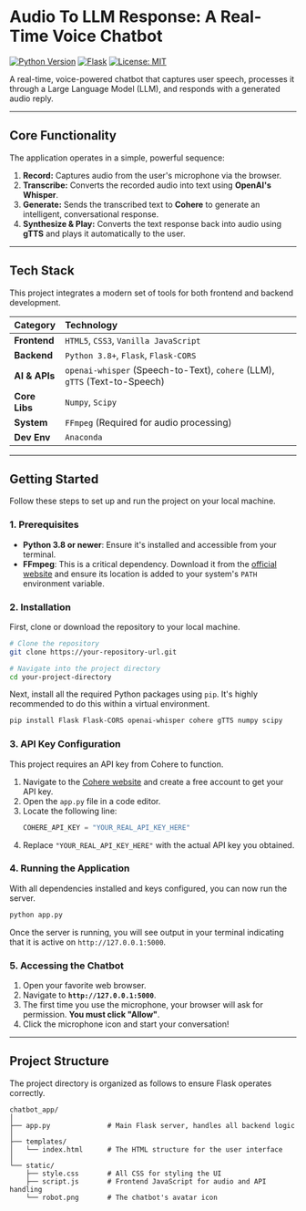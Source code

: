 #  Audio To LLM Response: A Real-Time Voice Chatbot

[![Python Version](https://img.shields.io/badge/Python-3.8%2B-blue.svg )](https://www.python.org/downloads/ )
[![Flask](https://img.shields.io/badge/Flask-2.x-black.svg )](https://flask.palletsprojects.com/ )
[![License: MIT](https://img.shields.io/badge/License-MIT-yellow.svg )](https://opensource.org/licenses/MIT )

A real-time, voice-powered chatbot that captures user speech, processes it through a Large Language Model (LLM), and responds with a generated audio reply.

---

##  Core Functionality

The application operates in a simple, powerful sequence:
1.   **Record:** Captures audio from the user's microphone via the browser.
2.   **Transcribe:** Converts the recorded audio into text using **OpenAI's Whisper**.
3.   **Generate:** Sends the transcribed text to **Cohere** to generate an intelligent, conversational response.
4.   **Synthesize & Play:** Converts the text response back into audio using **gTTS** and plays it automatically to the user.

---

##  Tech Stack

This project integrates a modern set of tools for both frontend and backend development.

| Category      | Technology                                                                                          |
| :------------ | :-------------------------------------------------------------------------------------------------- |
| **Frontend**  | `HTML5`, `CSS3`, `Vanilla JavaScript`                                                               |
| **Backend**   | `Python 3.8+`, `Flask`, `Flask-CORS`                                                                |
| **AI & APIs** | `openai-whisper` (Speech-to-Text), `cohere` (LLM), `gTTS` (Text-to-Speech)                           |
| **Core Libs** | `Numpy`, `Scipy`                                                                                    |
| **System**    | `FFmpeg` (Required for audio processing)                                                            |
| **Dev Env**   | `Anaconda`                                                                                          |

---

##  Getting Started

Follow these steps to set up and run the project on your local machine.

### 1. Prerequisites

-   **Python 3.8 or newer**: Ensure it's installed and accessible from your terminal.
-   **FFmpeg**: This is a critical dependency. Download it from the [official website](https://ffmpeg.org/download.html ) and ensure its location is added to your system's `PATH` environment variable.

### 2. Installation

First, clone or download the repository to your local machine.

```bash
# Clone the repository
git clone https://your-repository-url.git

# Navigate into the project directory
cd your-project-directory
```

Next, install all the required Python packages using `pip`. It's highly recommended to do this within a virtual environment.

```bash
pip install Flask Flask-CORS openai-whisper cohere gTTS numpy scipy
```

### 3. API Key Configuration

This project requires an API key from Cohere to function.

1.  Navigate to the [Cohere website](https://cohere.com/ ) and create a free account to get your API key.
2.  Open the `app.py` file in a code editor.
3.  Locate the following line:
    ```python
    COHERE_API_KEY = "YOUR_REAL_API_KEY_HERE"
    ```
4.  Replace `"YOUR_REAL_API_KEY_HERE"` with the actual API key you obtained.

### 4. Running the Application

With all dependencies installed and keys configured, you can now run the server.

```bash
python app.py
```

Once the server is running, you will see output in your terminal indicating that it is active on `http://127.0.0.1:5000`.

### 5. Accessing the Chatbot

1.  Open your favorite web browser.
2.  Navigate to **`http://127.0.0.1:5000`**.
3.  The first time you use the microphone, your browser will ask for permission. **You must click "Allow"**.
4.  Click the microphone icon and start your conversation!

---

## Project Structure

The project directory is organized as follows to ensure Flask operates correctly.

```
chatbot_app/
│
├── app.py              # Main Flask server, handles all backend logic
│
├── templates/
│   └── index.html      # The HTML structure for the user interface
│
└── static/
    ├── style.css       # All CSS for styling the UI
    ├── script.js       # Frontend JavaScript for audio and API handling
    └── robot.png       # The chatbot's avatar icon
```
